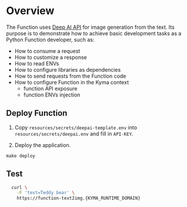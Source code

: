 # Overview

The Function uses [Deep AI API](https://deepai.org/machine-learning-model/text2img) for image generation from the text.
Its purpose is to demonstrate how to achieve basic development tasks as a Python Function developer, such as:

 - How to consume a request
 - How to customize a response
 - How to read ENVs
 - How to configure libraries as dependencies
 - How to send requests from the Function code
 - How to configure Function in the Kyma context
   - function API exposure
   - function ENVs injection

## Deploy Function

1. Copy `resources/secrets/deepai-template.env` into `resources/secrets/deepai.env` and fill in `API-KEY`.

2. Deploy the application.
```
make deploy
```
## Test

```bash
  curl \
    -F 'text=Teddy bear' \
    https://function-text2img.{KYMA_RUNTIME_DOMAIN}
```